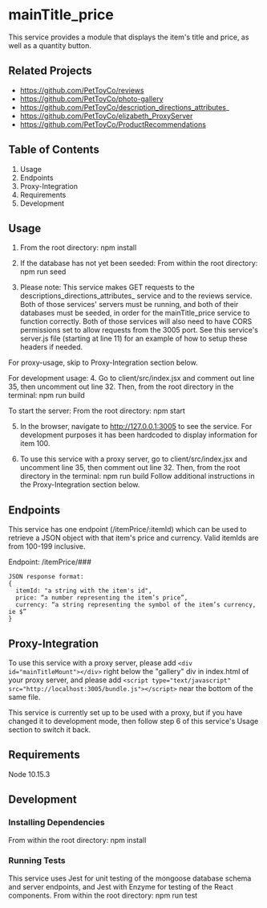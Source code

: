 # mainTitle_price
This service provides a module that displays the item's title and price, as well as a quantity button.

## Related Projects
- https://github.com/PetToyCo/reviews
- https://github.com/PetToyCo/photo-gallery
- https://github.com/PetToyCo/description_directions_attributes_
- https://github.com/PetToyCo/elizabeth_ProxyServer
- https://github.com/PetToyCo/ProductRecommendations

## Table of Contents
  1. Usage
  2. Endpoints
  3. Proxy-Integration
  4. Requirements
  5. Development

## Usage
1. From the root directory:
npm install

2. If the database has not yet been seeded:
From within the root directory:
npm run seed

3. Please note: This service makes GET requests to the descriptions_directions_attributes_ service and to the reviews service. Both of those services' servers must be running, and both of their databases must be seeded, in order for the mainTitle_price service to function correctly. Both of those services will also need to have CORS permissions set to allow requests from the 3005 port. See this service's server.js file (starting at line 11) for an example of how to setup these headers if needed.

For proxy-usage, skip to Proxy-Integration section below.

For development usage: 
4. Go to client/src/index.jsx and comment out line 35, then uncomment out line 32. Then, from the root directory in the terminal: npm run build

To start the server:
From the root directory:
npm start

5. In the browser, navigate to http://127.0.0.1:3005 to see the service. For development purposes it has been hardcoded to display information for item 100.

6. To use this service with a proxy server, go to client/src/index.jsx and uncomment line 35, then comment out line 32. Then, from the root directory in the terminal: npm run build 
Follow additional instructions in the Proxy-Integration section below.

## Endpoints
This service has one endpoint (/itemPrice/:itemId) which can be used to retrieve a JSON object with that item's price and currency. Valid itemIds are from 100-199 inclusive.

Endpoint: /itemPrice/###
```
JSON response format:
{
  itemId: "a string with the item's id",
  price: “a number representing the item’s price”,
  currency: “a string representing the symbol of the item’s currency, ie $”
}
```

## Proxy-Integration
To use this service with a proxy server, please add `<div id="mainTitleMount"></div>` right below the "gallery" div in index.html of your proxy server, and please add `<script type="text/javascript" src="http://localhost:3005/bundle.js"></script>` near the bottom of the same file.

This service is currently set up to be used with a proxy, but if you have changed it to development mode, then follow step 6 of this service's Usage section to switch it back.


## Requirements
Node 10.15.3

## Development
### Installing Dependencies
From within the root directory:
npm install

### Running Tests
This service uses Jest for unit testing of the mongoose database schema and server endpoints, and Jest with Enzyme for testing of the React components.
From within the root directory:
npm run test